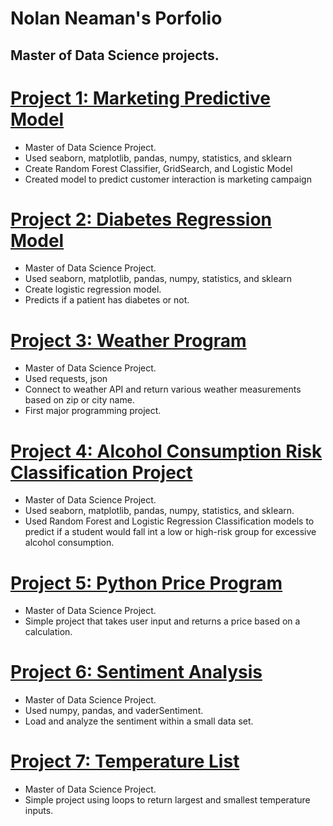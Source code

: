 # Nolan Neaman's Porfolio
## Master of Data Science projects. 


# [Project 1: Marketing Predictive Model](https://github.com/nneaman/Data_Science_Portfolio/blob/master/Python/Predictive%20Model%20for%20Marketing%20Campaigns.pdf)
*	Master of Data Science Project.
*	Used seaborn, matplotlib, pandas, numpy, statistics, and sklearn
*	Create Random Forest Classifier, GridSearch, and Logistic Model
*	Created model to predict customer interaction is marketing campaign

# [Project 2: Diabetes Regression Model](https://github.com/nneaman/Data_Science_Portfolio/blob/master/Python/Diabetes%20Logistic%20Regression%20Model.pdf)
*	Master of Data Science Project.
*	Used seaborn, matplotlib, pandas, numpy, statistics, and sklearn
*	Create logistic regression model.
*	Predicts if a patient has diabetes or not. 

# [Project 3: Weather Program](https://github.com/nneaman/Data_Science_Portfolio/blob/master/Python/API_Connection_Program)
* Master of Data Science Project.
* Used requests, json
* Connect to weather API and return various weather measurements based on zip or city name.
* First major programming project.

# [Project 4: Alcohol Consumption Risk Classification Project](https://github.com/nneaman/Data_Science_Portfolio/blob/master/Python/Alcohol%20Consumption%20Risk%20Classification%20Project.pdf)
* Master of Data Science Project.
* Used seaborn, matplotlib, pandas, numpy, statistics, and sklearn.
* Used Random Forest and Logistic Regression Classification models to predict if a student would fall int a low or high-risk group for excessive alcohol consumption.

# [Project 5: Python Price Program](https://github.com/nneaman/Data_Science_Portfolio/blob/master/Python/Python_Basics)
* Master of Data Science Project.
* Simple project that takes user input and returns a price based on a calculation.

# [Project 6: Sentiment Analysis](https://github.com/nneaman/Data_Science_Portfolio/blob/master/Python/Sentiment%20Analysis.pdf)
* Master of Data Science Project.
* Used numpy, pandas, and vaderSentiment.
* Load and analyze the sentiment within a small data set.

# [Project 7: Temperature List](https://github.com/nneaman/Data_Science_Portfolio/blob/master/Python/Sentiment%20Analysis.pdf)
* Master of Data Science Project.
* Simple project using loops to return largest and smallest temperature inputs.









